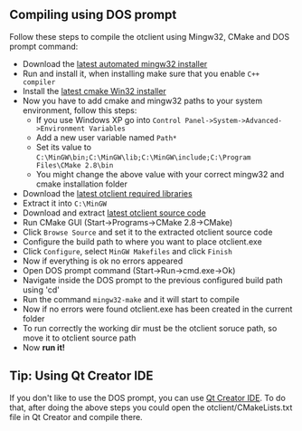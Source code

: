 ## Compiling using DOS prompt
Follow these steps to compile the otclient using Mingw32, CMake and DOS prompt command:

* Download the [latest automated mingw32  installer](http://sourceforge.net/projects/mingw/files/Automated%20MinGW%20Installer/mingw-get-inst/)
* Run and install it, when installing make sure that you enable `C++ compiler`
* Install the [latest cmake Win32 installer](http://www.cmake.org/cmake/resources/software.html)
* Now you have to add cmake and mingw32 paths to your system environment, follow this steps:
   * If you use Windows XP go into `Control Panel->System->Advanced->Environment Variables`
   * Add a new user variable named `Path*`
   * Set its value to `C:\MinGW\bin;C:\MinGW\lib;C:\MinGW\include;C:\Program Files\CMake 2.8\bin`
   * You might change the above value with your correct mingw32 and cmake installation folder
* Download the [latest otclient required libraries](http://cloud.github.com/downloads/edubart/otclient/otclient-libs_mingw32.zip)
* Extract it into `C:\MinGW`
* Download and extract [latest otclient source code](https://github.com/edubart/otclient/zipball/master)
* Run CMake GUI (Start->Programs->CMake 2.8->CMake)
* Click `Browse Source` and set it to the extracted otclient source code
* Configure the build path to where you want to place otclient.exe
* Click `Configure`, select `MinGW Makefiles` and click `Finish`
* Now if everything is ok no errors appeared
* Open DOS prompt command (Start->Run->cmd.exe->Ok)
* Navigate inside the DOS prompt to the previous configured build path using 'cd'
* Run the command `mingw32-make` and it will start to compile
* Now if no errors were found otclient.exe has been created in the current folder
* To run correctly the working dir must be the otclient soruce path, so move it to otclient source path
* Now **run it!**

## Tip: Using Qt Creator IDE
If you don't like to use the DOS prompt, you can use [Qt Creator IDE](http://qt.nokia.com/downloads/qt-creator-binary-for-windows). To do that, after doing the above steps you could open the otclient/CMakeLists.txt file in Qt Creator and compile there.